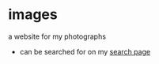 # images
a website for my photographs
- can be searched for on my [search page](https://skparab1.github.io/search)
